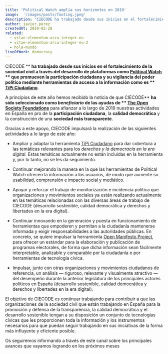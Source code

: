 ```yaml
---
title: 'Political Watch amplía sus horizontes en 2019'
image:  '/images/posts/footing.jpeg'
description: 'CIECODE ha trabajado desde sus inicios en el fortalecimiento de la sociedad civil a través del desarrollo de plataformas como Political Watch'
author: javier.perez
createdAt: 2019-02-28
related:
  - vitae-elementum-arcu-integer-eu
  - vitae-elementum-arcu-integer-eu-2
  - hola-mundo
lineOfWork: democracy
---
```



CIECODE ** **ha trabajado desde sus inicios en el fortalecimiento de la sociedad civil a través del desarrollo de plataformas como  [Political Watch](http://politicalwatch.es) ** que promueven la participación ciudadana y su vigilancia del poder político mediante herramientas de acceso a la información como es ** [TiPi Ciudadano](https://tipiciudadano.es/)**.

A principios de este año hemos recibido la noticia de que CIECODE** **ha sido seleccionado como *beneficiario* de las ayudas de ** [The Open Society Foundations](https://www.opensocietyfoundations.org/)** para afianzar a lo largo de 2019 nuestras actividades en España en pro de la **participación ciudadana**, la **calidad democrática** y la construcción de una **sociedad más transparente**.

Gracias a este apoyo, CIECODE impulsará la realización de las siguientes actividades a lo largo de este año:

* Ampliar y adaptar la herramienta [TiPi Ciudadano](https://tipiciudadano.es/) para dar cobertura a las temáticas relevantes para los *derechos y la democracia en la era digital.* Estas temáticas actualmente no están incluidas en la herramienta y, por lo tanto, no se les da seguimiento.

* Continuar mejorando la manera en la que las herramientas de Political Watch ofrecen la información a los usuarios, de modo que aumente su usabilidad, comprensión e impacto social y mediático.

* Apoyar y reforzar el trabajo de monitorización e incidencia política que organizaciones y movimientos sociales ya están realizando actualmente en las temáticas relacionadas con las diversas áreas de trabajo de CIECODE (desarrollo sostenible, calidad democrática y derechos y libertades en la era digital).

* Continuar innovando en la generación y puesta en funcionamiento de herramientas que empoderen y permitan a la ciudadanía mantenerse informada y exigir responsabilidades a las autoridades públicas. En concreto, se quiere impulsar la herramienta [Open Manifesto Project](https://ciecode.es/political-watch/open-manifesto-project/), para ofrecer un estándar para la elaboración y publicación de programas electorales, de forma que dicha información sean fácilmente interpretable, analizable y comparable por la ciudadanía o por herramientas de tecnología cívica.

* Impulsar, junto con otras organizaciones y movimientos ciudadanos de referencia, un análisis — riguroso, relevante y visualmente atractivo — del desempeño durante la anterior legislatura de los principales actores políticos en España (desarrollo sostenible, calidad democrática y derechos y libertades en la era digital).

El objetivo de CIECODE es continuar trabajando para contribuir a que las organizaciones de la sociedad civil que están trabajando en España para la promoción y defensa de la transparencia, la calidad democrática y el desarrollo sostenible tengan a su disposición un conjunto de tecnologías cívicas que les proporcionen toda la información y los instrumentos necesarios para que puedan seguir trabajando en sus iniciativas de la forma más influyente y eficiente posible.

Os seguiremos informando a través de este canal sobre los principales avances que vayamos logrando en los próximos meses
